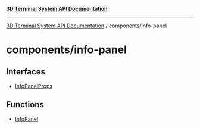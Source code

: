 [**3D Terminal System API Documentation**](../../README.md)

***

[3D Terminal System API Documentation](../../README.md) / components/info-panel

# components/info-panel

## Interfaces

- [InfoPanelProps](interfaces/InfoPanelProps.md)

## Functions

- [InfoPanel](functions/InfoPanel.md)

